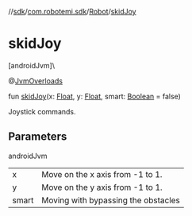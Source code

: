 //[sdk](../../../index.md)/[com.robotemi.sdk](../index.md)/[Robot](index.md)/[skidJoy](skid-joy.md)

# skidJoy

[androidJvm]\

@[JvmOverloads](https://kotlinlang.org/api/latest/jvm/stdlib/kotlin.jvm/-jvm-overloads/index.html)

fun [skidJoy](skid-joy.md)(x: [Float](https://kotlinlang.org/api/latest/jvm/stdlib/kotlin/-float/index.html), y: [Float](https://kotlinlang.org/api/latest/jvm/stdlib/kotlin/-float/index.html), smart: [Boolean](https://kotlinlang.org/api/latest/jvm/stdlib/kotlin/-boolean/index.html) = false)

Joystick commands.

## Parameters

androidJvm

| | |
|---|---|
| x | Move on the x axis from -1 to 1. |
| y | Move on the y axis from -1 to 1. |
| smart | Moving with bypassing the obstacles |

